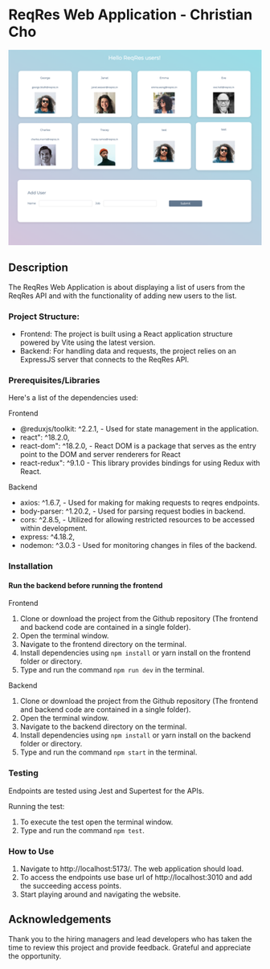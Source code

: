 # ReqRes Web Application - Christian Cho

![Alt text](/reqres.png?raw=true "Mastermind")

## Description

The ReqRes Web Application is about displaying a list of users from the ReqRes API and with the functionality of adding new users to the list.

### Project Structure:

-   Frontend: The project is built using a React application structure powered by Vite using the latest version.
-   Backend: For handling data and requests, the project relies on an ExpressJS server that connects to the ReqRes API.

### Prerequisites/Libraries

Here's a list of the dependencies used:

Frontend

-   @reduxjs/toolkit: ^2.2.1, - Used for state management in the application.
-   react": ^18.2.0,
-   react-dom": ^18.2.0, - React DOM is a package that serves as the entry point to the DOM and server renderers for React
-   react-redux": ^9.1.0 - This library provides bindings for using Redux with React.

Backend

-   axios: ^1.6.7, - Used for making for making requests to reqres endpoints.
-   body-parser: ^1.20.2, - Used for parsing request bodies in backend.
-   cors: ^2.8.5, - Utilized for allowing restricted resources to be accessed within development.
-   express: ^4.18.2,
-   nodemon: ^3.0.3 - Used for monitoring changes in files of the backend.

### Installation

#### Run the backend before running the frontend 

Frontend

1. Clone or download the project from the Github repository (The frontend and backend code are contained in a single folder).
2. Open the terminal window.
3. Navigate to the frontend directory on the terminal.
4. Install dependencies using <code>npm install</code> or yarn install on the frontend folder or directory.
5. Type and run the command <code>npm run dev</code> in the terminal.

Backend

1. Clone or download the project from the Github repository (The frontend and backend code are contained in a single folder).
2. Open the terminal window.
3. Navigate to the backend directory on the terminal.
4. Install dependencies using <code>npm install</code> or yarn install on the backend folder or directory.
5. Type and run the command <code>npm start</code> in the terminal.

### Testing

Endpoints are tested using Jest and Supertest for the APIs.

Running the test:

1. To execute the test open the terminal window.
2. Type and run the command <code>npm test</code>.

### How to Use

1. Navigate to </code>http://localhost:5173/</code>. The web application should load.
2. To access the endpoints use base url of </code>http://localhost:3010</code> and add the succeeding access points.
3. Start playing around and navigating the website.

## Acknowledgements

Thank you to the hiring managers and lead developers who has taken the time to review this project and provide feedback. Grateful and appreciate the opportunity.
